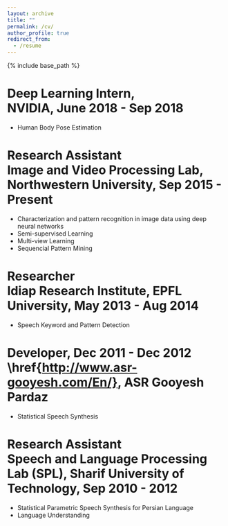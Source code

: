```yaml
---
layout: archive
title: ""
permalink: /cv/
author_profile: true
redirect_from:
  - /resume
---
```


{% include base_path %}

Deep Learning Intern, <br/> NVIDIA, June 2018 - Sep 2018
======
* Human Body Pose Estimation

Research Assistant <br/> Image and Video Processing Lab, Northwestern University, Sep 2015 - Present
======
* Characterization and pattern recognition in image data using deep neural networks
* Semi-supervised Learning
* Multi-view Learning
* Sequencial Pattern Mining


Researcher </br> Idiap Research Institute, EPFL University, May 2013 - Aug 2014
======
* Speech Keyword and Pattern Detection

Developer, Dec 2011 - Dec 2012
\href{http://www.asr-gooyesh.com/En/}, ASR Gooyesh Pardaz
======
* Statistical Speech Synthesis


Research Assistant </br> Speech and Language Processing Lab (SPL), Sharif University of Technology, Sep 2010 - 2012
======

* Statistical Parametric Speech Synthesis for Persian Language
* Language Understanding
